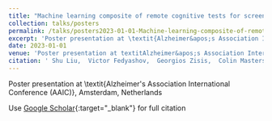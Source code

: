 ```yaml
---
title: "Machine learning composite of remote cognitive tests for screening of preclinical AD cohorts"
collection: talks/posters
permalink: /talks/posters2023-01-01-Machine-learning-composite-of-remote-cognitive-tests-for-screening-of-preclinical-AD-cohorts
excerpt: 'Poster presentation at \textit{Alzheimer&apos;s Association International Conference (AAIC)}, Amsterdam, Netherlands'
date: 2023-01-01
venue: 'Poster presentation at textitAlzheimer&apos;s Association International Conference (AAIC), Amsterdam, Netherlands'
citation: ' Shu Liu,  Victor Fedyashov,  Georgios Zisis,  Colin Masters,  Paul Maruff,  Benjamin Goudey, &quot;Machine learning composite of remote cognitive tests for screening of preclinical AD cohorts.&quot; Poster presentation at textitAlzheimer&amp;apos;s Association International Conference (AAIC), Amsterdam, Netherlands, 2023.'
---
```

Poster presentation at \textit{Alzheimer&apos;s Association International Conference (AAIC)}, Amsterdam, Netherlands

Use [Google Scholar](https://scholar.google.com/scholar?q=Machine+learning+composite+of+remote+cognitive+tests+for+screening+of+preclinical+AD+cohorts){:target="_blank"} for full citation